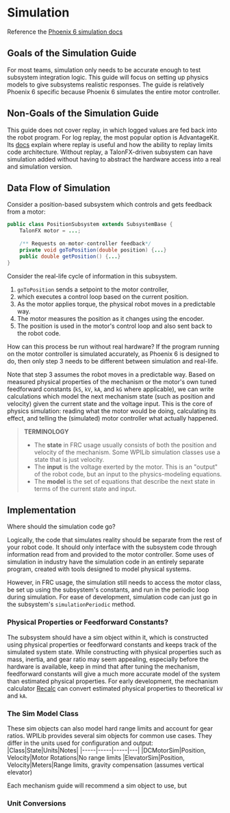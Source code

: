 # Simulation

Reference the [Phoenix 6 simulation docs](https://v6.docs.ctr-electronics.com/en/stable/docs/api-reference/simulation/simulation-intro.html)

## Goals of the Simulation Guide
For most teams, simulation only needs to be accurate enough to test subsystem integration logic. This guide will focus on setting up physics models to give subsystems realistic responses. The guide is relatively Phoenix 6 specific because Phoenix 6 simulates the entire motor controller.

## Non-Goals of the Simulation Guide
This guide does not cover replay, in which logged values are fed back into the robot program. For log replay, the most popular option is AdvantageKit. Its [docs](https://docs.advantagekit.org/getting-started/what-is-advantagekit/) explain where replay is useful and how the ability to replay limits code architecture. Without replay, a TalonFX-driven subsystem can have simulation added without having to abstract the hardware access into a real and simulation version.

## Data Flow of Simulation

Consider a position-based subsystem which controls and gets feedback from a motor:

```java
public class PositionSubsystem extends SubsystemBase {
    TalonFX motor = ...;
    
    /** Requests on-motor-controller feedback*/
    private void goToPosition(double position) {...}
    public double getPosition() {...}
}
```
Consider the real-life cycle of information in this subsystem.
1. `goToPosition` sends a setpoint to the motor controller,
2. which executes a control loop based on the current position.
3. As the motor applies torque, the physical robot moves in a predictable way.
4. The motor measures the position as it changes using the encoder.
5. The position is used in the motor's control loop and also sent back to the robot code.

How can this process be run without real hardware? If the program running on the motor controller is simulated accurately, as Phoenix 6 is designed to do, then only step 3 needs to be different between simulation and real-life.

Note that step 3 assumes the robot moves in a predictable way. Based on measured physical properties of the mechanism or the motor's own tuned feedforward constants (`kS`, `kV`, `kA`, and `kG` where applicable), we can write calculations which model the next mechanism state (such as position and velocity) given the current state and the voltage input. This is the core of physics simulation: reading what the motor would be doing, calculating its effect, and telling the (simulated) motor controller what actually happened.

> __TERMINOLOGY__
>
> * The **state** in FRC usage usually consists of both the position and velocity of the mechanism. Some WPILib simulation classes use a state that is just velocity.
> * The **input** is the voltage exerted by the motor. This is an "output" of the robot code, but an input to the physics-modeling equations.
> * The **model** is the set of equations that describe the next state in terms of the current state and input.

## Implementation

Where should the simulation code go?

Logically, the code that simulates reality should be separate from the rest of your robot code. It should only interface with the subsystem code through information read from and provided to the motor controller. Some uses of simulation in industry have the simulation code in an entirely separate program, created with tools designed to model physical systems.

However, in FRC usage, the simulation still needs to access the motor class, be set up using the subsystem's constants, and run in the periodic loop during simulation. For ease of development, simulation code can just go in the subsystem's `simulationPeriodic` method.

### Physical Properties or Feedforward Constants?

The subsystem should have a sim object within it, which is constructed using physical properties or feedforward constants and keeps track of the simulated system state. While constructing with physical properties such as mass, inertia, and gear ratio may seem appealing, especially before the hardware is available, keep in mind that after tuning the mechanism, feedforward constants will give a much more accurate model of the system than estimated physical properties. For early development, the mechanism calculator [Recalc](reca.lc) can convert estimated physical properties to theoretical `kV` and `kA`.

### The Sim Model Class

 These sim objects can also model hard range limits and account for gear ratios. WPILib provides several sim objects for common use cases. They differ in the units used for configuration and output:
|Class|State|Units|Notes|
|-----|-----|-----|---|
|DCMotorSim|Position, Velocity|Motor Rotations|No range limits
|ElevatorSim|Position, Velocity|Meters|Range limits, gravity compensation (assumes vertical elevator)

Each mechanism guide will recommend a sim object to use, but

### Unit Conversions


